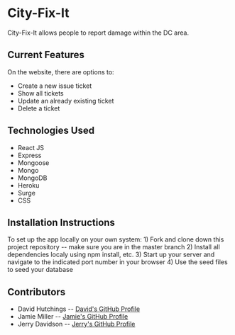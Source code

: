 # City-Fix-It 
City-Fix-It allows people to report damage within the DC area.

## Current Features
On the website, there are options to:
- Create a new issue ticket
- Show all tickets
- Update an already existing ticket
- Delete a ticket

## Technologies Used
- React JS
- Express
- Mongoose
- Mongo
- MongoDB
- Heroku
- Surge
- CSS

## Installation Instructions
To set up the app locally on your own system:
    1) Fork and clone down this project repository -- make sure you are in the master branch
    2) Install all dependencies localy using npm install, etc.
    3) Start up your server and navigate to the indicated port number in your browser
    4) Use the seed files to seed your database

## Contributors
- David Hutchings -- [David's GitHub Profile](https://git.generalassemb.ly/DJHUTCHINGS)
- Jamie Miller -- [Jamie's GitHub Profile](https://git.generalassemb.ly/jamiemiller8)
- Jerry Davidson -- [Jerry's GitHub Profile](https://git.generalassemb.ly/Jwilld)
